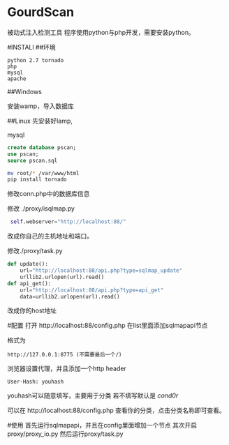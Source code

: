 # GourdScan

被动式注入检测工具
程序使用python与php开发，需要安装python。

#INSTALl
##环境
```
python 2.7 tornado
php
mysql
apache
```
##Windows



安装wamp，导入数据库

##Linux
先安装好lamp,



mysql
```sql
create database pscan;
use pscan;
source pscan.sql
```


```sh
mv root/* /var/www/html
pip install tornado
```

修改conn.php中的数据库信息

修改 ./proxy/isqlmap.py
```python
 self.webserver="http://localhost:88/"
```
改成你自己的主机地址和端口。

修改./proxy/task.py
```python
def update():
    url="http://localhost:88/api.php?type=sqlmap_update"
    urllib2.urlopen(url).read()
def api_get():
    url="http://localhost:88/api.php?type=api_get"
    data=urllib2.urlopen(url).read()
```
改成你的host地址

#配置
打开 http://localhost:88/config.php 在list里面添加sqlmapapi节点

格式为
```
http://127.0.0.1:8775 (不需要最后一个/)
```

浏览器设置代理，并且添加一个http header
```
User-Hash: youhash
```
youhash可以随意填写，主要用于分类
若不填写默认是 *cond0r*

可以在
http://localhost:88/config.php
查看你的分类，点击分类名称即可查看。

#使用
首先运行sqlmapapi，并且在config里面增加一个节点
其次开启proxy/proxy_io.py
然后运行proxy/task.py
